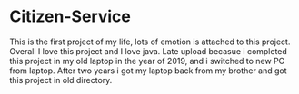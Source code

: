 # Citizen-Service
 This is the first project of my life, lots of emotion is attached to this project. Overall I love this project and I love java.
 Late upload becasue i completed this project in my old laptop in the year of 2019, and i switched to new PC from laptop. After two years i got my laptop back from my brother and got this project in old directory. 
 

